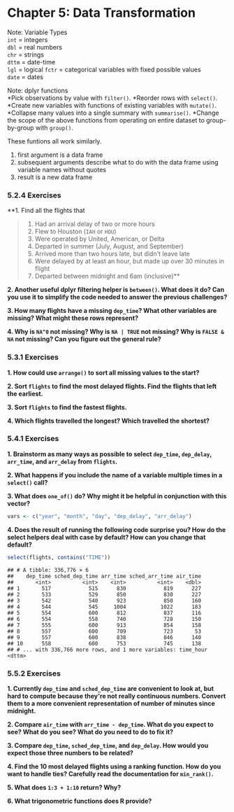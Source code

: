 # Chapter 5: Data Transformation


Note: Variable Types  
`int` = integers  
`dbl` = real numbers  
`chr` = strings  
`dttm` = date-time  
`lgl` = logical
`fctr` = categorical variables with fixed possible values  
`date` = dates  

Note: dplyr functions  
*Pick observations by value with `filter()`.
*Reorder rows with `select()`.
*Create new variables with functions of existing variables with `mutate()`.
*Collapse many values into a single summary with `summarise()`.
*Change the scope of the above functions from operating on entire dataset to group-by-group with `group()`.

These funtions all work similarly.  
1. first argument is a data frame  
2. subsequent arguments describe what to do with the data frame using variable names without quotes  
3. result is a new data frame  

### 5.2.4 Exercises  
**1. Find all the flights that  
> 1. Had an arrival delay of two or more hours  
> 2. Flew to Houston (`IAH` or `HOU`)  
> 3. Were operated by United, American, or Delta  
> 4. Departed in summer (July, August, and September)  
> 5. Arrived more than two hours late, but didn't leave late  
> 6. Were delayed by at least an hour, but made up over 30 minutes in flight  
> 7. Departed between midnight and 6am (inclusive)**

**2. Another useful dplyr filtering helper is `between()`. What does it do? Can you use it to simplify the code needed to answer the previous challenges?**

**3. How many flights have a missing `dep_time`? What other variables are missing? What might these rows represent?**

**4. Why is `NA^0` not missing? Why is `NA | TRUE` not missing? Why is `FALSE & NA` not missing? Can you figure out the general rule?**

### 5.3.1 Exercises
**1. How could use `arrange()` to sort all missing values to the start?**

**2. Sort `flights` to find the most delayed flights. Find the flights that left the earliest.**

**3. Sort `flights` to find the fastest flights.**

**4. Which flights travelled the longest? Which travelled the shortest?**

### 5.4.1 Exercises
**1. Brainstorm as many ways as possible to select `dep_time`, `dep_delay`, `arr_time`, and `arr_delay` from `flights`.**

**2. What happens if you include the name of a variable multiple times in a `select()` call?**

**3. What does `one_of()` do? Why might it be helpful in conjunction with this vector?**

```r
vars <- c("year", "month", "day", "dep_delay", "arr_delay")
```

**4. Does the result of running the following code surprise you? How do the select helpers deal with case by default? How can you change that default?**

```r
select(flights, contains("TIME"))
```

```
## # A tibble: 336,776 × 6
##    dep_time sched_dep_time arr_time sched_arr_time air_time
##       <int>          <int>    <int>          <int>    <dbl>
## 1       517            515      830            819      227
## 2       533            529      850            830      227
## 3       542            540      923            850      160
## 4       544            545     1004           1022      183
## 5       554            600      812            837      116
## 6       554            558      740            728      150
## 7       555            600      913            854      158
## 8       557            600      709            723       53
## 9       557            600      838            846      140
## 10      558            600      753            745      138
## # ... with 336,766 more rows, and 1 more variables: time_hour <dttm>
```

### 5.5.2 Exercises
**1. Currently `dep_time` and `sched_dep_time` are convenient to look at, but hard to compute because they're not really continuous numbers. Convert them to a more convenient representation of number of minutes since midnight.**

**2. Compare `air_time` with `arr_time - dep_time`. What do you expect to see? What do you see? What do you need to do to fix it?**

**3. Compare `dep_time`, `sched_dep_time`, and `dep_delay`. How would you expect those three numbers to be related?**

**4. Find the 10 most delayed flights using a ranking function. How do you want to handle ties? Carefully read the documentation for `min_rank()`.**

**5. What does `1:3 + 1:10` return? Why?**

**6. What trigonometric functions does R provide?**
